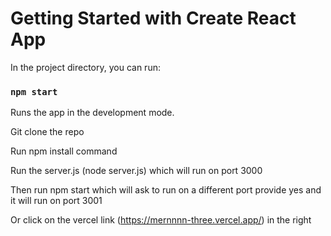 # Getting Started with Create React App

In the project directory, you can run:

### `npm start`

Runs the app in the development mode.

Git clone the repo

Run npm install command

Run the server.js (node server.js) which will run on port 3000

Then run npm start which will ask to run on a different port provide yes and it will run on port 3001

Or click on the vercel link (https://mernnnn-three.vercel.app/) in the right
